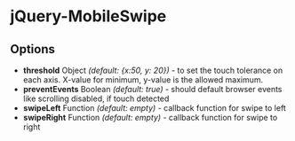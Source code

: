 # jQuery-MobileSwipe

## Options

- **threshold** Object *(default: {x:50, y: 20})* - to set the touch tolerance on each axis. X-value for minimum, y-value is the allowed maximum. 
- **preventEvents** Boolean *(default: true)* - should default browser events like scrolling disabled, if touch detected
- **swipeLeft** Function *(default: empty)* - callback function for swipe to left
- **swipeRight** Function *(default: empty)* - callback function for swipe to right


